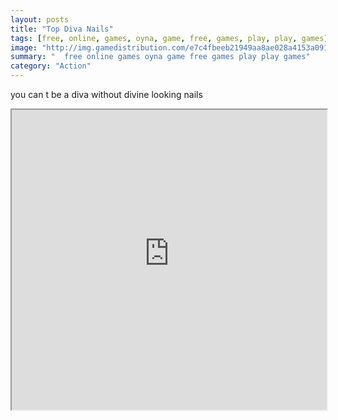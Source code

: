 ```yaml
---
layout: posts
title: "Top Diva Nails"
tags: [free, online, games, oyna, game, free, games, play, play, games]
image: "http://img.gamedistribution.com/e7c4fbeeb21949aa8ae028a4153a091d.jpg"
summary: "  free online games oyna game free games play play games"
category: "Action"
---
```


you can t be a diva without divine looking nails

<iframe width="100%" height="480px;" src="http://flash.gamedistribution.com?game=e7c4fbeeb21949aa8ae028a4153a091d"></iframe>